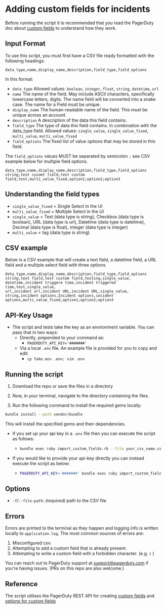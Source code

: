 # Adding custom fields for incidents

Before running the script it is recommended that you read the PagerDuty doc about [custom fields](https://support.pagerduty.com/docs/custom-fields-on-incidents) to understand how they work.

## Input Format

To use this script, you must first have a CSV file ready formatted with the following headings:

```
data_type,name,display_name,description,field_type,field_options
```

In this format:

- `data_type` Allowed values: `boolean`, `integer`, `float`, `string`, `datetime`, `url`
- `name` The name of the field. May include ASCII characters, specifically lowercase letters, digits. The name field will be converted into a snake case. The name for a Field must be unique.
- `display_name` The human-readable name of the field. This must be unique across an account.
- `description` A description of the data this field contains.
- `field_type` The type of data this field contains. In combination with the data_type field.
Allowed values: `single_value`, `single_value_fixed`, `multi_value`, `multi_value_fixed`
- `field_options` The fixed list of value options that may be stored in this field.

The `field_options` values MUST be separated by semicolon `;` see CSV example below for multiple field options.

```
data_type,name,display_name,description,field_type,field_options
string,test cusomt field,test custom field,test,multi_value_fixed,option1;option2;option3
```

## Understanding the field types
- `single_value_fixed` = Single Select in the UI
- `multi_value_fixed` = Multiple Select in the UI
- `single_value` = Text (data type is string), Checkbox (data type is boolean), URL (data type is url), Datetime (data type is datetime), Decimal (data type is float), integer (data type is integer)
- `multi_value` = tag (data type is string)

## CSV example

Below is a CSV example that will create a text field, a datetime field, a URL field and a multiple select field with three options.

```
data_type,name,display_name,description,field_type,field_options
string,text field,test custom field,testing,single_value,
datetime,incident triggere time,incident triggered time,test,single_value,
url,incident url,incident URL,incident URL,single_value,
string,incident options,Incident options,incident options,multi_value_fixed,option1;option2;option3
```

## API-Key Usage
- The script and tests take the key as an environment variable.  You can pass that in two ways:
  - Directly, prepended to your command as:
    - `PAGERDUTY_API_KEY='#######'`
  - Via a local `.env` file. An example file is provided for you to copy and edit.
    - `cp fake.env .env; vim .env`

## Running the script

1. Download the repo or save the files in a directory

2. Now, in your terminal, navigate to the directory containing the files.

3. Run the following command to install the required gems locally:

```sh
bundle install --path vendor/bundle
```

This will install the specified gems and their dependencies.


- If you set up your api key in a `.env` file then you can execute the script as follows:
  - ```sh
    bundle exec ruby import_custom_fields.rb --file your_csv_name.csv
    ```

- If you would like to provide your api-key directly you can instead execute the script as below:
  - ```sh
    PAGERDUTY_API_KEY='#######' bundle exec ruby import_custom_fields.rb --file your_csv_name.csv
     ```

## Options

- `-f`/`--file-path`: _(required)_ path to the CSV file

## Errors

Errors are printed to the terminal as they happen and logging info is written locally to `application.log`.
The most common sources of errors are:
1. Misconfigured csv.
2. Attempting to add a custom field that is already present.
3. Attempting to write a custom field with a forbidden character. (e.g. `(` )

You can reach out to PagerDuty support at support@pagerduty.com if you're having issues.
(PRs on this repo are also welcome.)

## Reference

The script utilises the PagerDuty REST API for creating [custom fields](https://developer.pagerduty.com/api-reference/2131f556073c4-create-a-field) and [options for custom fields](https://developer.pagerduty.com/api-reference/4d93407098d46-create-a-field-option)
